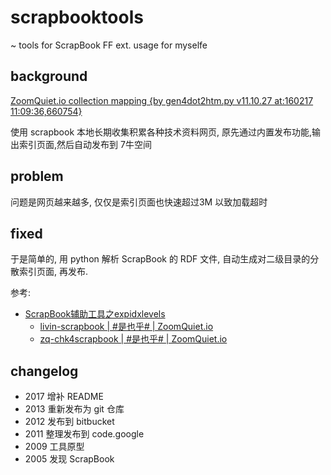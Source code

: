# scrapbooktools
~ tools for ScrapBook FF ext. usage for myselfe

## background

[ZoomQuiet.io collection mapping {by gen4dot2htm.py v11.10.27 at:160217 11:09:36,660754}](http://zoomquiet.io/collection.html)

使用 scrapbook 本地长期收集积累各种技术资料网页,
原先通过内置发布功能,输出索引页面,然后自动发布到 7牛空间

## problem

问题是网页越来越多, 仅仅是索引页面也快速超过3M 以致加载超时

## fixed

于是简单的, 用 python 解析 ScrapBook 的 RDF 文件,
自动生成对二级目录的分散索引页面, 再发布.

参考: 

- [ScrapBook辅助工具之expidxlevels](http://blog-zq-org.qiniucdn.com/pyblosxom/utility/py4xml/scrapbook-expidxlevels-2011-09-08-13-13.html)
    + [livin-scrapbook | #是也乎# | ZoomQuiet.io](http://blog.zoomquiet.io/livin-scrapbook.html)
    + [zq-chk4scrapbook | #是也乎# | ZoomQuiet.io](http://blog.zoomquiet.io/zq-chk4scrapbook.html)


## changelog

- 2017 增补 README
- 2013 重新发布为 git 仓库
- 2012 发布到 bitbucket
- 2011 整理发布到 code.google
- 2009 工具原型
- 2005 发现 ScrapBook

